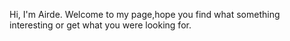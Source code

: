 Hi, I'm Airde.
Welcome to my page,hope you find what something interesting or get what you were looking for.

